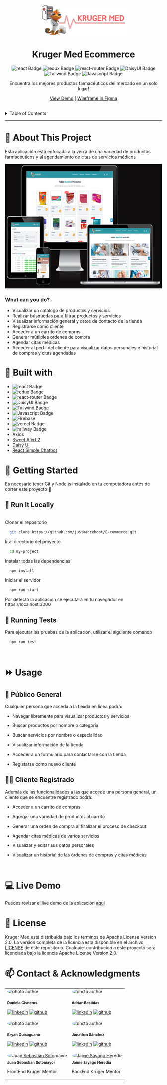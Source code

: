 <br />
<div align="center">
  <a href="https://github.com/justbadreboot/E-commerce-Administrator">
    <img src="./src/assets/img/logo2.png" alt="Logo" width="280" height="100">
  </a>
  <br/>
  <h1 align="center">Kruger Med Ecommerce</h1>

![react Badge](https://img.shields.io/badge/React-20232A?style=for-the-badge&logo=react&logoColor=61DAFB)
![redux Badge](https://img.shields.io/badge/Redux-593D88?style=for-the-badge&logo=redux&logoColor=white)
![react-router Badge](https://img.shields.io/badge/React_Router-CA4245?style=for-the-badge&logo=react-router&logoColor=white)
![DaisyUI Badge](https://img.shields.io/badge/DaisyUI-5A0EF8?style=for-the-badge&logo=DaisyUI&logoColor=white)
![Tailwind Badge](https://img.shields.io/badge/Tailwind-06B6D4?style=for-the-badge&logo=TailwindCSS&logoColor=white)
![Javascript Badge](https://img.shields.io/badge/Javascript-F7DF1E?style=for-the-badge&logo=JavaScript&logoColor=black)

  <p align="center">
    Encuentra los mejores productos farmacéuticos del mercado en un solo lugar!
  <br />

[View Demo](https://krugermed.vercel.app/) | [Wireframe in Figma](https://www.figma.com/file/PlsxCTTq5REy80VKBUOrti/Wireframes-Ecommerce-Kruger?node-id=0%3A1&t=URyGfEfYnnoh0VJV-1)

  </p>

</div>

<!-- TABLE OF CONTENTS -->

<br/>
<details>
  <summary>Table of Contents</summary>
  <ol>
    <li>
      <a href="#-about-the-project">About The Project</a>
      <ul>
        <li><a href="#🔨-built-with">Built with</a></li>
      </ul>
    </li>
    <li>
      <a href="#🤸-getting-started">Getting Started</a>
      <ul>
        <li><a href="#💾-run-locally">Run Locally</a></li>
      </ul>
    </li>
    <li><a href="#⏩-usage">Usage</a></li>
    <li><a href="#📜-license">License</a></li>
    <li><a href="#📫-contact-&-acknowledgments">Contact</a></li>
  </ol>
</details>

<!-- ABOUT THE PROJECT -->

<hr/>


#  🌟 About This Project


Esta aplicación está enfocada a la venta de una variedad de productos farmacéuticos y al agendamiento de citas de servicios médicos

<img src="./src/assets/img/responsive.jpeg" alt="ScreenDevices" height="400" /> 


### What can you do?

- Visualizar un catálogo de productos y servicios 
- Realizar búsquedas para filtrar productos y servicios 
- Visualizar información general y datos de contacto de la tienda
- Registrarse como cliente
- Acceder a un carrito de compras
- Generar mútliples ordenes de compra
- Agendar citas médicas
- Acceder al perfil del cliente para visualizar datos personales e historial de compras y citas agendadas


#  🔨 Built with

- ![react Badge](https://img.shields.io/badge/React-20232A?style=for-the-badge&logo=react&logoColor=61DAFB)
- ![redux Badge](https://img.shields.io/badge/Redux-593D88?style=for-the-badge&logo=redux&logoColor=white)
- ![react-router Badge](https://img.shields.io/badge/React_Router-CA4245?style=for-the-badge&logo=react-router&logoColor=white)
- ![DaisyUI Badge](https://img.shields.io/badge/DaisyUI-5A0EF8?style=for-the-badge&logo=DaisyUI&logoColor=white)
- ![Tailwind Badge](https://img.shields.io/badge/Tailwind-06B6D4?style=for-the-badge&logo=TailwindCSS&logoColor=white)
- ![Javascript Badge](https://img.shields.io/badge/Javascript-F7DF1E?style=for-the-badge&logo=JavaScript&logoColor=black)
- ![Firebase](https://img.shields.io/badge/firebase-%23039BE5.svg?style=for-the-badge&logo=firebase)
- ![vercel Badge](https://img.shields.io/badge/Vercel-000000?style=for-the-badge&logo=Vercel&logoColor=white)
- ![railway Badge](https://img.shields.io/badge/Railways-0B0D0E?style=for-the-badge&logo=Railway&logoColor=white)
- Axios
- [Sweet Alert 2](https://sweetalert2.github.io/)
- [Daisy UI](https://daisyui.com/)
- [React Simple Chatbot](https://lucasbassetti.com.br/react-simple-chatbot/)


<!-- GETTING STARTED -->

# 🤸 Getting Started

Es necesario tener Git y Node.js instalado en tu computadora antes de correr este proyecto 👀
<br/>

## 💾 Run It Locally

<br/>
Clonar el repositorio

```bash
  git clone https://github.com/justbadreboot/E-commerce.git
```

Ir al directorio del proyecto

```bash
  cd my-project
```

Instalar todas las dependencias

```bash
  npm install
```

Iniciar el servidor

```bash
  npm run start
```
Por defecto la aplicación se ejecutará en tu navegador en https://localhost:3000


## 🧪 Running Tests

Para ejecutar las pruebas de la aplicación, utilizar el siguiente comando

```bash
  npm run test
```

<!-- USAGE EXAMPLES -->
<br/>


# ⏩ Usage

## 👀 Público General

Cualquier persona que acceda a la tienda en línea podrá:

- Navegar libremente para visualizar productos y servicios

- Buscar productos por nombre o categoría

- Buscar servicios por nombre o especialidad 
 
- Visualizar información de la tienda

- Acceder a un formulario para contactarse con la tienda

- Registarse como nuevo cliente

## 👨‍⚕️ Cliente Registrado

Además de las funcionalidades a las que accede una persona general, un cliente que se encuentre registrado podrá:

- Acceder a un carrito de compras

- Agregar una variedad de productos al carrito

- Generar una orden de compra al finalizar el proceso de checkout 

- Agendar citas médicas de varios servicios

- Visualizar y editar sus datos personales 

- Visualizar un historial de las órdenes de compras y citas médicas

<!-- ROADMAP -->
<br/>

# 💻 Live Demo

  Puedes revisar el live demo de la aplicación [aquí](https://krugermed.vercel.app/)


<!-- LICENSE -->

# 📜 License

Kruger Med está distribuida bajo los terminos de Apache License Version 2.0. La version completa de la licencia esta disponible en el archivo [LICENSE](LICENSE) de este repositorio. Cualquier contribucion a este proyecto sera licenciada bajo la licencia Apache License Version 2.0.

<!-- CONTACT -->

# 📫 Contact & Acknowledgments

<table>
  <tbody>
    <tr>
      <td>
      <div>
          <img style="border-radius: 50% !important;" src="https://avatars.githubusercontent.com/u/52048016?v=4" width="100px;" alt="photo author"/>

<sub><b>Daniela Cisneros</b></sub>
<br />

[![linkedin][linkedin.js]][linkedin-url] [![github][github.js]][github-url]
</div>
      </td>
      <td>
      <div>
<img style="border-radius: 50% !important;" src="https://avatars.githubusercontent.com/u/82623546?v=4" width="100px;" alt="photo author"/>

<sub><b>Adrian Bastidas</b></sub>
<br />

[![linkedin][linkedin.js]][linkedin2-url] [![github][github.js]][github2-url]
</div>
      </td>
    </tr>
    <tr>
      <td>
      <div>
<img style="border-radius: 50% !important;" src="https://avatars.githubusercontent.com/u/66704761?v=4" width="100px;" alt="photo author"/>

<sub><b>Bryan Quisaguano</b></sub>
<br />

[![linkedin][linkedin.js]][linkedin3-url] [![github][github.js]][github3-url]
</div>
      </td>
      <td>
      <div>
<img style="border-radius: 50% !important;" src="https://avatars.githubusercontent.com/u/80604082?v=4" width="100px;" alt="photo author"/>

<sub><b>Jonathan Sánchez</b></sub>
<br />

[![linkedin][linkedin.js]][linkedin4-url] [![github][github.js]][github4-url]
</div>
      </td>
    </tr>
    <tr>
      <td>
      <div>
    <a href="https://github.com/Juanse7793">
      <img style="border-radius: 50% !important;" src="https://avatars.githubusercontent.com/u/96317674?v=4" width="100px;" alt="Juan Sebastian Sotomayor"/>
      <br />
      <sub><b>Juan Sebastian Sotomayor</b></sub>
    </a>
    <br />
    <p>FrontEnd Kruger Mentor</p>
  </div>
      </td>
      <td><div>
      <a href="https://github.com/jaimepsayago">
        <img style="border-radius: 50% !important;" src="https://avatars.githubusercontent.com/u/27781106?v=4" width="100px;" alt="Jaime Sayago Heredia"/>
        <br />
        <sub><b>Jaime Sayago Heredia</b></sub>
      </a>
      <br />
      <p>BackEnd Kruger Mentor</p>
  </div></td>
    </tr>
  </tbody>
</table>



[linkedin.js]: https://img.shields.io/badge/-LinkedIn-1C82AD?logo=LinkedIn
[linkedin-url]: https://www.linkedin.com/in/daniela-cisneros
[linkedin2-url]: https://www.linkedin.com/search/results/all/?heroEntityKey=urn%3Ali%3Afsd_profile%3AACoAAC7ePl0BFj6WkCWQGsQqwEgPGrrp8Kzpe7s&keywords=adrian%20rafael%20bastidas%20moya&origin=RICH_QUERY_SUGGESTION&position=0&searchId=a944fdbf-5a03-4a71-8a32-11a700849fc3&sid=b%40k
[linkedin3-url]: https://www.linkedin.com/in/bryan-quisaguano
[linkedin4-url]:https://www.linkedin.com/in/jsnchezlucas/
[github.js]: https://img.shields.io/badge/-GitHub-181717?logo=GitHub
[github-url]: https://github.com/DaniCis
[github2-url]: https://github.com/Adrian-Bastidas
[github3-url]: https://github.com/orgs/justbadreboot/people/BryanArmando
[github4-url]: https://github.com/orgs/justbadreboot/people/jonato96